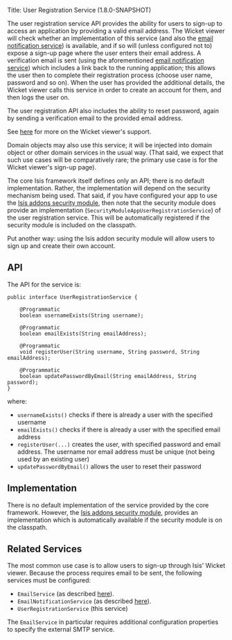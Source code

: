Title: User Registration Service (1.8.0-SNAPSHOT)

The user registration service API provides the ability for users to sign-up to access an application by providing a valid email address.  The Wicket viewer will check whether an implementation of this service (and also the [email notification service](./email-notification-service.html)) is available, and if so will (unless configured not to) expose a sign-up page where the user enters their email address.  A verification email is sent (using the aforementioned [email notification service](./email-notification-service.html)) which includes a link back to the running application; this allows the user then to complete their registration process (choose user name, password and so on).  When the user has provided the additional details, the Wicket viewer calls this service in order to create an account for them, and then logs the user on.

The user registration API also includes the ability to reset password, again by sending a verification email to the provided email address.

See [here](../../components/viewers/wicket/user-registration.html) for more on the Wicket viewer's support.

Domain objects may also use this service; it will be injected into domain object or other domain services in the usual way.  (That said, we expect that such use cases will be comparatively rare; the primary use case is for the Wicket viewer's sign-up page).

The core Isis framework itself defines only an API; there is no default implementation.  Rather, the implementation will depend on the security mechanism being used.  That said, if you have configured your app to use the [Isis addons security module](http://github.com/isisaddons/isis-module-security), then note that the security module does provide an implementation (`SecurityModuleAppUserRegistrationService`) of the user registration service.  This will be automatically registered if the security module is included on the classpath.

Put another way: using the Isis addon security module will allow users to sign up and create their own account.

## API

The API for the service is:

    public interface UserRegistrationService {

        @Programmatic
        boolean usernameExists(String username);

        @Programmatic
        boolean emailExists(String emailAddress);

        @Programmatic
        void registerUser(String username, String password, String emailAddress);

        @Programmatic
        boolean updatePasswordByEmail(String emailAddress, String password);
    }

where:

* `usernameExists()` checks if there is already a user with the specified username
* `emailExists()` checks if there is already a user with the specified email address
* `registerUser(...)` creates the user, with specified password and email address.  The username nor email address must be unique (not being used by an existing user)
* `updatePasswordByEmail()` allows the user to reset their password
      
## Implementation

There is no default implementation of the service provided by the core framework.  However, the [Isis addons security module](http://github.com/isisaddons/isis-module-security), provides an implementation which is automatically available if the security module is on the classpath.

## Related Services

The most common use case is to allow users to sign-up through Isis' Wicket viewer.  Because the process requires email to be sent, the following services must be configured:

* `EmailService` (as described [here](./email-notification-service.html)).
* `EmailNotificationService` (as described [here](./email-notification-service.html)).
* `UserRegistrationService` (this service)

The `EmailService` in particular requires additional configuration properties to specify the external SMTP service.

